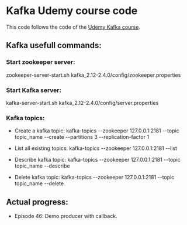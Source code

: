 # Kafka Udemy course code
This code follows the code of the [Udemy Kafka course](https://gemalto.udemy.com/course/apache-kafka/).

## Kafka usefull commands: 
### Start zookeeper server: 
zookeeper-server-start.sh kafka_2.12-2.4.0/config/zookeeper.properties

### Start Kafka server: 
kafka-server-start.sh kafka_2.12-2.4.0/config/server.properties
    
### Kafka topics:
- Create a kafka topic:
kafka-topics --zookeeper 127.0.0.1:2181 --topic topic_name --create --partitions 3 --replication-factor 1
    
- List all existing topics:
kafka-topics --zookeeper 127.0.0.1:2181 --list
        
- Describe kafka topic: 
kafka-topics --zookeeper 127.0.0.1:2181 --topic topic_name --describe
        
- Delete kafka topic:
kafka-topics --zookeeper 127.0.0.1:2181 --topic topic_name --delete
        
## Actual progress: 
- Episode 46: Demo producer with callback. 